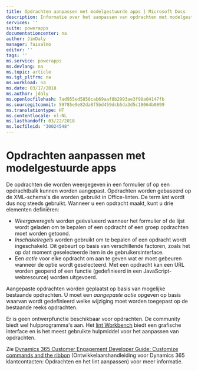 ```yaml
---
title: Opdrachten aanpassen met modelgestuurde apps | Microsoft Docs
description: Informatie over het aanpassen van opdrachten met modelgestuurde apps
services: ''
suite: powerapps
documentationcenter: na
author: JimDaly
manager: faisalmo
editor: ''
tags: ''
ms.service: powerapps
ms.devlang: na
ms.topic: article
ms.tgt_pltfrm: na
ms.workload: na
ms.date: 03/17/2018
ms.author: jdaly
ms.openlocfilehash: 7ad955ed5858cab69aaf8b2993ae3f98a04147fb
ms.sourcegitcommit: 59785e9e82da8f5bd459dcb5da3d5c18064b0899
ms.translationtype: HT
ms.contentlocale: nl-NL
ms.lasthandoff: 03/22/2018
ms.locfileid: "30024548"
---
```

# <a name="customize-commands-with-model-driven-apps"></a>Opdrachten aanpassen met modelgestuurde apps 

De opdrachten die worden weergegeven in een formulier of op een opdrachtbalk kunnen worden aangepast. Opdrachten worden gebaseerd op de XML-schema's die worden gebruikt in Office-linten. De term *lint* wordt dus nog steeds gebruikt. Wanneer u een opdracht maakt, kunt u drie elementen definiëren:

- *Weergaveregels* worden geëvalueerd wanneer het formulier of de lijst wordt geladen om te bepalen of een opdracht of een groep opdrachten moet worden getoond.
- *Inschakelregels* worden gebruikt om te bepalen of een opdracht wordt ingeschakeld. Dit gebeurt op basis van verschillende factoren, zoals het op dat moment geselecteerde item in de gebruikersinterface.
- Een *actie* voor elke opdracht om aan te geven wat er moet gebeuren wanneer de optie wordt geselecteerd. Met een opdracht kan een URL worden geopend of een functie (gedefinieerd in een JavaScript-webresource) worden uitgevoerd.

Aangepaste opdrachten worden geplaatst op basis van mogelijke bestaande opdrachten. U moet een *aangepaste actie* opgeven op basis waarvan wordt gedefinieerd welke wijziging moet worden toegepast op de bestaande reeks opdrachten. 

Er is geen ontwerpfunctie beschikbaar voor opdrachten. De community biedt wel hulpprogramma's aan. Het [lint Workbench](http://www.develop1.net/public/rwb/ribbonworkbench.aspx) biedt een grafische interface en is het meest gebruikte hulpmiddel voor het aanpassen van opdrachten.

Zie [Dynamics 365 Customer Engagement Developer Guide: Customize commands and the ribbon](/dynamics365/customer-engagement/developer/customize-dev/customize-commands-ribbon) (Ontwikkelaarshandleiding voor Dynamics 365 klantcontacten: Opdrachten en het lint aanpassen) voor meer informatie.


